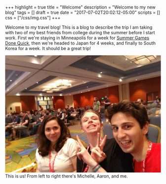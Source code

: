 +++
highlight = true
title = "Welcome"
description = "Welcome to my new blog"
tags = []
draft = true
date = "2017-07-02T20:02:12-05:00"
scripts = []
css = ["/css/img.css"]
+++

Welcome to my travel blog! This is a blog to describe the trip I am taking with
two of my best friends from college during the summer before I start work. First
we're staying in Minneapolis for a week for [Summer Games Done
Quick](https://gamesdonequick.com/), then we're headed to Japan for 4 weeks, and
finally to South Korea for a week.  It should be a great trip!

![Selfie](/img/selfie.jpg)
This is us! From left to right there's Michelle, Aaron, and me.
